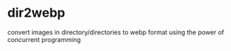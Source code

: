 # dir2webp
convert images in directory/directories to webp format using the power of concurrent programming
